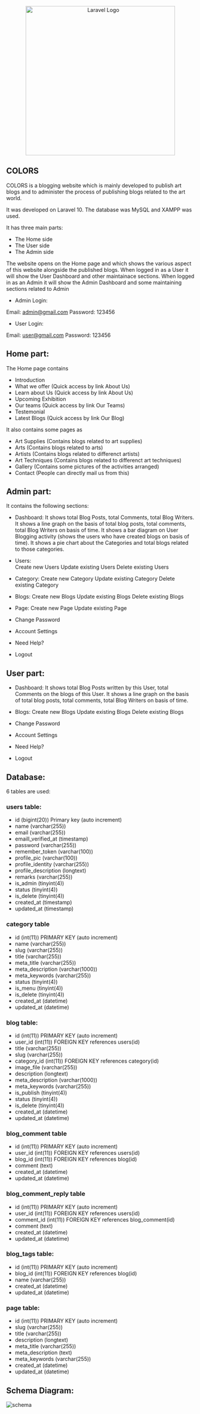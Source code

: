 <p align="center"><a href="https://laravel.com" target="_blank"><img src="https://raw.githubusercontent.com/laravel/art/master/logo-lockup/5%20SVG/2%20CMYK/1%20Full%20Color/laravel-logolockup-cmyk-red.svg" width="400" alt="Laravel Logo"></a></p>


## COLORS

COLORS is a blogging website which is mainly developed to publish art blogs and to administer the process of publishing blogs related to the art world.

It was developed on Laravel 10. The database was MySQL and XAMPP was used.

It has three main parts:

- The Home side
- The User side
- The Admin side

The website opens on the Home page and which shows the various aspect of this website alongside the published blogs. When logged in as a User it will show the User Dashboard and other maintainace sections. When logged in as an Admin it will show the Admin Dashboard and some maintaining sections related to Admin

- Admin Login:

Email: admin@gmail.com
Password: 123456


- User Login:

Email: user@gmail.com
Password: 123456


## Home part:

The Home page contains 
- Introduction
- What we offer (Quick access by link About Us)
- Learn about Us (Quick access by link About Us)
- Upcoming Exhibition
- Our teams (Quick access by link Our Teams)
- Testemonial
- Latest Blogs (Quick access by link Our Blog)

It also contains some pages as 
- Art Supplies (Contains blogs related to art supplies)
- Arts (Contains blogs related to arts)
- Artists (Contains blogs related to differenct artists)
- Art Techniques (Contains blogs related to differenct art techniques)
- Gallery (Contains some pictures of the activities arranged)
- Contact (People can directly mail us from this)


## Admin part:

It contains the following sections:

- Dashboard: 
It shows total Blog Posts, total Comments, total Blog Writers.
It shows a line graph on the basis of total blog posts, total comments, total Blog Writers on basis of time.
It shows a bar diagram on User Blogging activity (shows the users who have created blogs on basis of time).
It shows a pie chart about the Categories and total blogs related to those categories.

- Users:   
Create new Users
Update existing Users
Delete existing Users

- Category: 
Create new Category
Update existing Category
Delete existing Category

- Blogs: 
Create new Blogs
Update existing Blogs
Delete existing Blogs

- Page: 
Create new Page
Update existing Page

- Change Password

- Account Settings

- Need Help?

- Logout


## User part:

- Dashboard: 
It shows total Blog Posts written by this User, total Comments on the blogs of this User.
It shows a line graph on the basis of total blog posts, total comments, total Blog Writers on basis of time.

- Blogs: 
Create new Blogs
Update existing Blogs
Delete existing Blogs

- Change Password

- Account Settings

- Need Help?

- Logout


## Database:

6 tables are used:

### users table:

- id (bigint(20)) Primary key (auto increment)
- name (varchar(255))
- email (varchar(255))
- emaill_verified_at (timestamp)
- password (varchar(255))
- remember_token (varchar(100))
- profile_pic (varchar(100))
- profile_identity (varchar(255))
- profile_description (longtext)
- remarks (varchar(255))
- is_admin (tinyint(4))
- status (tinyint(4))
- is_delete (tinyint(4))
- created_at (timestamp)
- updated_at (timestamp)

### category table

- id (int(11)) PRIMARY KEY (auto increment)
- name (varchar(255))
- slug (varchar(255))
- title (varchar(255))
- meta_title (varchar(255))
- meta_description (varchar(1000))
- meta_keywords (varchar(255))
- status (tinyint(4))
- is_menu (tinyint(4))
- is_delete (tinyint(4))
- created_at (datetime)
- updated_at (datetime)


### blog table:

- id (int(11)) PRIMARY KEY (auto increment)
- user_id (int(11)) FOREIGN KEY references users(id)
- title (varchar(255))
- slug (varchar(255))
- category_id (int(11)) FOREIGN KEY references category(id)
- image_file (varchar(255))
- description (longtext)
- meta_description (varchar(1000))
- meta_keywords (varchar(255))
- is_publish (tinyint(4))
- status (tinyint(4))
- is_delete (tinyint(4))
- created_at (datetime)
- updated_at (datetime)

### blog_comment table

- id (int(11)) PRIMARY KEY (auto increment)
- user_id (int(11)) FOREIGN KEY references users(id)
- blog_id (int(11)) FOREIGN KEY references blog(id)
- comment (text)
- created_at (datetime)
- updated_at (datetime)

### blog_comment_reply table

- id (int(11)) PRIMARY KEY (auto increment)
- user_id (int(11)) FOREIGN KEY references users(id)
- comment_id (int(11)) FOREIGN KEY references blog_comment(id)
- comment (text)
- created_at (datetime)
- updated_at (datetime)

### blog_tags table:

- id (int(11)) PRIMARY KEY (auto increment)
- blog_id (int(11)) FOREIGN KEY references blog(id)
- name (varchar(255))
- created_at (datetime)
- updated_at (datetime)

### page table:

- id (int(11)) PRIMARY KEY (auto increment)
- slug (varchar(255))
- title (varchar(255))
- description (longtext)
- meta_title (varchar(255))
- meta_description (text)
- meta_keywords (varchar(255))
- created_at (datetime)
- updated_at (datetime)

## Schema Diagram:

![schema](https://github.com/HafsaTazrian/Laravel-Project---Colors/assets/170466716/9992bc7f-216f-4711-be4a-dbcd1fc0bc50)